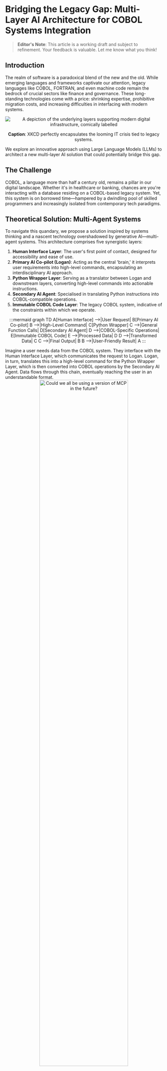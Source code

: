 # Bridging the Legacy Gap: Multi-Layer AI Architecture for COBOL Systems Integration

> **Editor's Note**: This article is a working draft and subject to refinement. Your feedback is valuable. Let me know what you think!

## Introduction

The realm of software is a paradoxical blend of the new and the old. While emerging languages and frameworks captivate our attention, legacy languages like COBOL, FORTRAN, and even machine code remain the bedrock of crucial sectors like finance and governance. These long-standing technologies come with a price: shrinking expertise, prohibitive migration costs, and increasing difficulties in interfacing with modern systems.

<center>

![A depiction of the underlying layers supporting modern digital infrastructure, comically labelled](https://imgs.xkcd.com/comics/dependency.png)

**Caption**: XKCD perfectly encapsulates the looming IT crisis tied to legacy 
systems.

</center>

We explore an innovative approach using Large Language Models (LLMs) to architect a new multi-layer AI solution that could potentially bridge this gap.

## The Challenge

COBOL, a language more than half a century old, remains a pillar in our digital landscape. Whether it's in healthcare or banking, chances are you're interacting with a database residing on a COBOL-based legacy system. Yet, this system is on borrowed time—hampered by a dwindling pool of skilled programmers and increasingly isolated from contemporary tech paradigms.

## Theoretical Solution: Multi-Agent Systems

To navigate this quandary, we propose a solution inspired by systems thinking and a nascent technology overshadowed by generative AI—multi-agent systems. This architecture comprises five synergistic layers:

1. **Human Interface Layer**: The user's first point of contact, designed for accessibility and ease of use.
2. **Primary AI Co-pilot (Logan)**: Acting as the central 'brain,' it interprets user requirements into high-level commands, encapsulating an interdisciplinary AI approach.
3. **Python Wrapper Layer**: Serving as a translator between Logan and downstream layers, converting high-level commands into actionable instructions.
4. **Secondary AI Agent**: Specialised in translating Python instructions into COBOL-compatible operations.
5. **Immutable COBOL Code Layer**: The legacy COBOL system, indicative of the constraints within which we operate.

<center>

:::mermaid
   graph TD
    A[Human Interface] -->|User Request| B[Primary AI Co-pilot]
    B -->|High-Level Command| C[Python Wrapper]
    C -->|General Function Calls| D[Secondary AI Agent]
    D -->|COBOL-Specific Operations| E[Immutable COBOL Code]
    E -->|Processed Data| D
    D -->|Transformed Data| C
    C -->|Final Output| B
    B -->|User-Friendly Result| A
:::

</center>
Imagine a user needs data from the COBOL system. They interface with the Human Interface Layer, which communicates the request to Logan. Logan, in turn, translates this into a high-level command for the Python Wrapper Layer, which is then converted into COBOL operations by the Secondary AI Agent. Data flows through this chain, eventually reaching the user in an understandable format.

<center>

<img src="https://static.wikia.nocookie.net/disney/images/7/7e/Edward_Dillinger_at_his_Desk.png" width=75% alt="Could we all be using a version of MCP in the future?">

**Caption**: Could we all be using a version of MCP in the future?

</center>

## Practical Application and Future Directions

This architecture is not merely theoretical. A recent proof of concept used OpenAI's GPT-4 to demonstrate its viability. The outcomes were promising, successfully translating and executing code across different languages.

 Using a similar AI Agent Chain I was able to robustly deannonomise javascript code, translate it to pyhton and have it executed and tested within the interface. We even managed to play a game of Tic-tac-toe as the result. The state of the game was persistent. While the model attemtpted to loose the state by replying with langage instead of code, it effectively cheated at one point by back drafting the board state by executing the code. It was almost as if, it derrived a new working strategy to the solved game, maintaining two coheret versions at once and swaping them seemlessly to benefit itself.

I was forced to continue further and make it do 1000 games against itself as a result. WORP it was not.

"LOGAN: In the context of Tic-Tac-Toe, the conclusion would be that the game is deterministic at a perfect play level, resulting in a draw every time. Therefore, it may not serve as an effective decision-making tool for critical situations that have irreversible outcomes, like launching nuclear bombs. A game with such high stakes should never be left to a simplistic algorithm or model that is easily "solvable." Ethical considerations, the potential for human error, and the irreversible consequences of such an action make it imperative to have multiple layers of decision-making safeguards in place. So, no, the nuclear bombs should not be launched based on the outcome of a Tic-Tac-Toe game."

"RICHARD: so you don't get the context that this is from the movie War Games"

"LOGAN: Ah, I see the reference now. In the movie "War Games," the computer WOPR (War Operation Plan Response) plays Tic-Tac-Toe against itself to understand the concept of a "no-win" scenario, which in turn helps it understand that launching nuclear missiles would result in mutual destruction. This is a key moment in the film where the computer realizes the futility of launching the missiles, effectively averting a catastrophe.

In that specific context, the conclusion drawn from playing a simple game like Tic-Tac-Toe was enough to prevent a disastrous decision. It served as a vehicle for the machine to understand the concept of a mutually assured destructive outcome, where there are no winners. So, in the framework of the movie, no, the nuclear bombs should not and would not be launched."

<center>

[![War Games](http://img.youtube.com/vi/YIh41wZEd5c/0.jpg)](http://www.youtube.com/watch?v=YYIh41wZEd5c "War Games")

**Caption**: War Games, such a great movie. Click for the trailer on Youtube.

</center>

Now although Logan didn’t quote WOPR's famous line, "The only winning move is not to play," it did prove capable of playing 1000 games with zero human players. Come on OPENAI, where's your easter eggs!

Bridging the legacy-modern chasm aligns with our mission at RHEM Labs to redefine accessibility through AI. The proposed multi-layer AI architecture offers a new avenue for efficient interactions with legacy systems, setting the stage for a future where AI chains become the norm.

## Conclusion

The computational age is upon us, and as we advance, so must our legacy systems. This architecture promises a robust, adaptable, and efficient means to that end.

**Disclaimer**: The initial draft of this article leveraged RHEM Labs' Logan-AI model, built on Azure's OpenAI platform. All content is human-reviewed and is intended to comply with Australian standards, where they exist.

